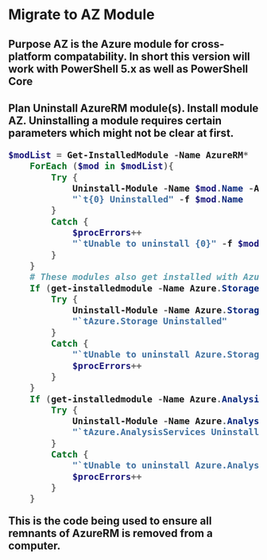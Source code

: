 <h1> Migrate to AZ Module
	
<h2> Purpose
	AZ is the Azure module for cross-platform compatability. In short this version will work with PowerShell 5.x as well as PowerShell Core

<h2> Plan
Uninstall AzureRM module(s). Install module AZ. Uninstalling a module requires certain parameters which might not be clear at first.
    
```powershell
$modList = Get-InstalledModule -Name AzureRM*
    ForEach ($mod in $modList){
        Try {
            Uninstall-Module -Name $mod.Name -AllVersions -Confirm:$false -Force
            "`t{0} Uninstalled" -f $mod.Name
        }
        Catch {
            $procErrors++
            "`tUnable to uninstall {0}" -f $mod.Name
        }
    }
    # These modules also get installed with AzureRM
    If (get-installedmodule -Name Azure.Storage -ErrorAction SilentlyContinue){
        Try {
            Uninstall-Module -Name Azure.Storage -AllVersions -Confirm:$false -Force
            "`tAzure.Storage Uninstalled"
        }
        Catch {
            "`tUnable to uninstall Azure.Storage"
            $procErrors++
        }
    }
    If (get-installedmodule -Name Azure.AnalysisServices -ErrorAction SilentlyContinue){
        Try {
            Uninstall-Module -Name Azure.AnalysisServices -AllVersions -Confirm:$false -Force
            "`tAzure.AnalysisServices Uninstalled"
        }
        Catch {
            "`tUnable to uninstall Azure.AnalysisServices"
            $procErrors++
        }
    }
```
This is the code being used to ensure all remnants of AzureRM is removed from a computer.
<!-- toc -->



<!-- tocstop -->
	
	